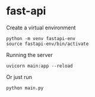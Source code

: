 # fast-api
Create a virtual environment
```
python -m venv fastapi-env 
source fastapi-env/bin/activate
```

Running the server
```
uvicorn main:app --reload
```

Or just run 
```
python main.py
```